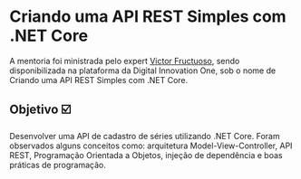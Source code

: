 
# Criando uma API REST Simples com .NET Core

A mentoria foi ministrada pelo expert [Victor Fructuoso](https://www.linkedin.com/in/victorfructuoso/), sendo disponibilizada na plataforma da Digital Innovation One, sob o nome de Criando uma API REST Simples com .NET Core.

## Objetivo ☑️

Desenvolver uma API de cadastro de séries utilizando .NET Core. Foram observados alguns conceitos como: arquitetura Model-View-Controller, API REST, Programação Orientada a Objetos, injeção de dependência e boas práticas de programação. 
